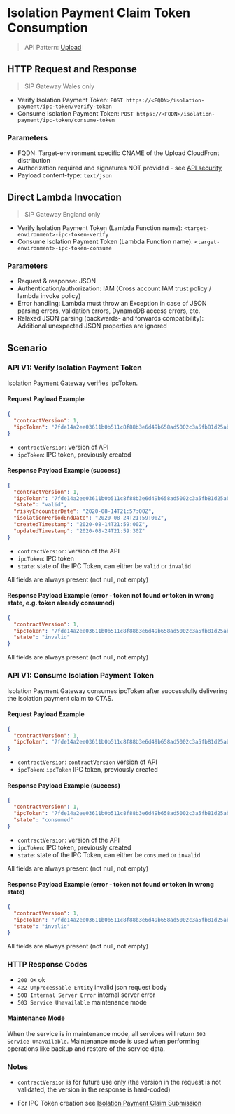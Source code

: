 # Isolation Payment Claim Token Consumption

> API Pattern: [Upload](../../../api-patterns.md#upload)

## HTTP Request and Response
> SIP Gateway Wales only
- Verify Isolation Payment Token: ```POST https://<FQDN>/isolation-payment/ipc-token/verify-token```
- Consume Isolation Payment Token: ```POST https://<FQDN>/isolation-payment/ipc-token/consume-token```

### Parameters

- FQDN: Target-environment specific CNAME of the Upload CloudFront distribution
- Authorization required and signatures NOT provided - see [API security](../../../api-security.md)
- Payload content-type: ```text/json```

## Direct Lambda Invocation
> SIP Gateway England only
- Verify Isolation Payment Token (Lambda Function name): ```<target-environment>-ipc-token-verify```
- Consume Isolation Payment Token (Lambda Function name): ```<target-environment>-ipc-token-consume```

### Parameters
- Request & response: JSON
- Authentication/authorization: IAM (Cross account IAM trust policy / lambda invoke policy)
- Error handling: Lambda must throw an Exception in case of JSON parsing errors, validation errors, DynamoDB access errors, etc.
- Relaxed JSON parsing (backwards- and forwards compatibility): Additional unexpected JSON properties are ignored

## Scenario
### API V1: Verify Isolation Payment Token

Isolation Payment Gateway verifies ipcToken.

#### Request Payload Example
```json
{
  "contractVersion": 1,
  "ipcToken": "7fde14a2ee03611b0b511c8f88b3e6d49b658ad5002c3a5fb81d25ab54d4b8ac"
}
```

- ```contractVersion```: version of API
- ```ipcToken```: IPC token, previously created

#### Response Payload Example (success)
```json
{
  "contractVersion": 1,
  "ipcToken": "7fde14a2ee03611b0b511c8f88b3e6d49b658ad5002c3a5fb81d25ab54d4b8ac",
  "state": "valid",
  "riskyEncounterDate": "2020-08-14T21:57:00Z",
  "isolationPeriodEndDate": "2020-08-24T21:59:00Z",
  "createdTimestamp": "2020-08-14T21:59:00Z",
  "updatedTimestamp": "2020-08-24T21:59:30Z"
}
```

- ```contractVersion```: version of the API
- ```ipcToken```: IPC token
- ```state```: state of the IPC Token, can either be `valid` or `invalid`

All fields are always present (not null, not empty)

#### Response Payload Example (error - token not found or token in wrong state, e.g. token already consumed)
```json
{
  "contractVersion": 1,
  "ipcToken": "7fde14a2ee03611b0b511c8f88b3e6d49b658ad5002c3a5fb81d25ab54d4b8ac",
  "state": "invalid"
}
```

All fields are always present (not null, not empty)

### API V1: Consume Isolation Payment Token

Isolation Payment Gateway consumes ipcToken after successfully delivering the isolation payment claim to CTAS.

#### Request Payload Example
```json
{
  "contractVersion": 1,
  "ipcToken": "7fde14a2ee03611b0b511c8f88b3e6d49b658ad5002c3a5fb81d25ab54d4b8ac"
}
```
- ```contractVersion```: ```contractVersion``` version of API
- ```ipcToken```: ```ipcToken```  IPC token, previously created

#### Response Payload Example (success)
```json
{
  "contractVersion": 1,
  "ipcToken": "7fde14a2ee03611b0b511c8f88b3e6d49b658ad5002c3a5fb81d25ab54d4b8ac",
  "state": "consumed"
}
```
- ```contractVersion```: version of the API
- ```ipcToken```: IPC token, previously created
- ```state```: state of the IPC Token, can either be `consumed` or `invalid`

All fields are always present (not null, not empty)

#### Response Payload Example (error - token not found or token in wrong state)
```json
{
  "contractVersion": 1,
  "ipcToken": "7fde14a2ee03611b0b511c8f88b3e6d49b658ad5002c3a5fb81d25ab54d4b8ac",
  "state": "invalid"
}
```

All fields are always present (not null, not empty)

### HTTP Response Codes

- `200 OK` ok
- `422 Unprocessable Entity` invalid json request body
- `500 Internal Server Error` internal server error
- `503 Service Unavailable` maintenance mode

#### Maintenance Mode

When the service is in maintenance mode, all services will return `503 Service Unavailable`. Maintenance mode is used when performing operations like backup and restore of the service data.

### Notes
- ```contractVersion``` is for future use only (the version in the request is not validated, the version in the response is hard-coded)

- For IPC Token creation see [Isolation Payment Claim Submission](../../mobile-facing/submission/isolation-payment-claim-token-submission.md)
